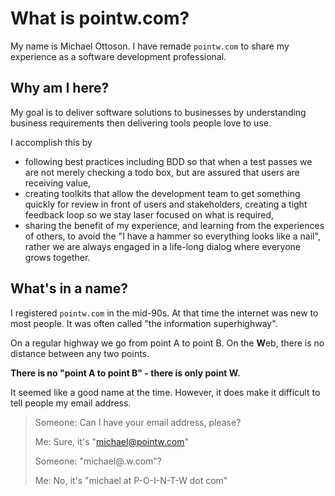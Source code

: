 # What is pointw.com?

My name is Michael Ottoson.  I have remade `pointw.com` to share my experience as a software development professional.

## Why am I here?
My goal is to deliver software solutions to businesses by understanding business requirements then delivering tools people love to use.

I accomplish this by

* following best practices including BDD so that when a test passes we are not merely checking a todo box, but are
  assured that users are receiving value,
* creating toolkits that allow the development team to get something quickly for review in front of users and
  stakeholders, creating a tight feedback loop so we stay laser focused on what is required,
* sharing the benefit of my experience, and learning from the experiences of others, to avoid the "I have a hammer so
  everything looks like a nail", rather we are always engaged in a life-long dialog where everyone grows together.

## What's in a name?

I registered `pointw.com` in the mid-90s.  At that time the internet was new to most people.  It was often called "the information superhighway".

<centered-image src="/img/information-superhighway.png" width="300" rounded />

On a regular highway we go from point A to point B.  On the **W**eb, there is no distance between any two points.  

**There is no "point A to point B" - there is only point W.**

It seemed like a good name at the time.  However, it does make it difficult to tell people my email address.

> Someone:  Can I have your email address, please?
> 
> Me: Sure, it's "michael@pointw.com"
>
> Someone: "michael@.w.com"?
>
> Me: No, it's "michael at P-O-I-N-T-W dot com"
